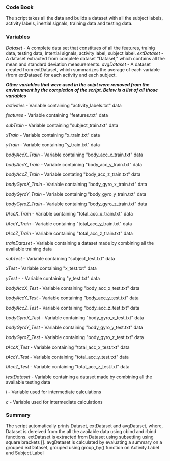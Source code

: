 ### **Code Book**

The script takes all the data and builds a dataset with all the subject labels, activity labels, inertial signals, training data and testing data.

### **Variables**

*Dataset* - A complete data set that constitues of all the features, trainig data, testing data, Intertial signals, activity label, subject label.
*extDataset* - A dataset extracted from complete dataset "Dataset," which contains all the mean and standard deviation measurements.
*avgDataset* - A dataset created from extDataset, which summarizes the average of each variable (from extDataset) for each activity and each subject.

***Other variables that were used in the scipt were removed from the environment by the completion of the script. Below is a list of all those variables***

*activities* - Variable containing "activity_labels.txt" data

*features* - Variable containing "features.txt" data

*subTrain* - Variable containing "subject_train.txt" data

*xTrain* - Variable containing "x_train.txt" data

*yTrain* - Variable containing "y_train.txt" data

*bodyAccX_Train* - Variable containing "body_acc_x_train.txt" data

*bodyAccY_Train* - Variable containing "body_acc_y_train.txt" data

*bodyAccZ_Train* - Variable contating "body_acc_z_train.txt" data

*bodyGyroX_Train* - Variable containing "body_gyro_x_train.txt" data

*bodyGyroY_Train* - Variable containing "body_gyro_y_train.txt" data

*bodyGyroZ_Train* - Variable containing "body_gyro_z_train.txt" data

*tAccX_Train* - Variable containing "total_acc_x_train.txt" data

*tAccY_Train* - Variable containing "total_acc_y_train.txt" data

*tAccZ_Train* - Variable containing "total_acc_z_train.txt" data

*trainDataset* - Variable containing a dataset made by combining all the available training data

*subTest* - Variable containing "subject_test.txt" data

*xTest* - Variable containing "x_test.txt" data

*yTest* - - Variable containing "y_test.txt" data

*bodyAccX_Test* - Variable containing "body_acc_x_test.txt" data

*bodyAccY_Test* - Variable containing "body_acc_y_test.txt" data

*bodyAccZ_Test* - Variable containing "body_acc_z_test.txt" data

*bodyGyroX_Test* - Variable containing "body_gyro_x_test.txt" data

*bodyGyroY_Test* - Variable containing "body_gyro_y_test.txt" data

*bodyGyroZ_Test* - Variable containing "body_gyro_z_test.txt" data

*tAccX_Test* - Variable containing "total_acc_x_test.txt" data

*tAccY_Test* - Variable containing "total_acc_y_test.txt" data

*tAccZ_Test* - Variable containing "total_acc_z_test.txt" data

*testDataset* - Variable containing a dataset made by combining all the available testing data

*i* - Variable used for intermediate calculations

*c* - Variable used for intermediate calculations


### Summary

The script automatically prints Dataset, extDataset and avgDataset, where, Dataset is dereived from the all the available data using cbind and rbind functions.
extDataset is extracted from Dataset using subsetting using square brackets [].
avgDataset is calculated by evaluating a summary on a grouped extDataset, grouped using group_by() function on Activity.Label and Subject.Label 
